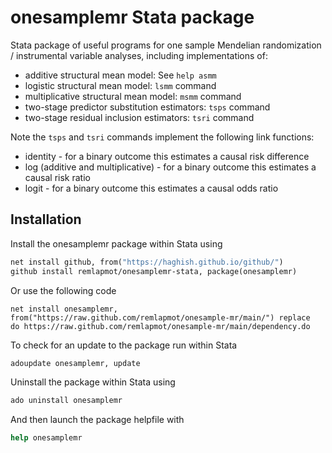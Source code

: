 # onesamplemr Stata package

Stata package of useful programs for one sample Mendelian randomization / instrumental variable 
analyses, including implementations of:

* additive structural mean model: See `help asmm`
* logistic structural mean model: `lsmm` command
* multiplicative structural mean model: `msmm` command
* two-stage predictor substitution estimators: `tsps` command
* two-stage residual inclusion estimators: `tsri` command

Note the `tsps` and `tsri` commands implement the following link functions: 

* identity - for a binary outcome this estimates a causal risk difference 
* log (additive and multiplicative) - for a binary outcome this estimates a causal risk ratio
* logit - for a binary outcome this estimates a causal odds ratio

## Installation

Install the onesamplemr package within Stata using
``` stata
net install github, from("https://haghish.github.io/github/")
github install remlapmot/onesamplemr-stata, package(onesamplemr)
```

Or use the following code
```
net install onesamplemr, from("https://raw.github.com/remlapmot/onesample-mr/main/") replace
do https://raw.github.com/remlapmot/onesample-mr/main/dependency.do
```

To check for an update to the package run within Stata
``` stata
adoupdate onesamplemr, update
```

Uninstall the package within Stata using
``` stata
ado uninstall onesamplemr
```

And then launch the package helpfile with
``` stata
help onesamplemr
```
